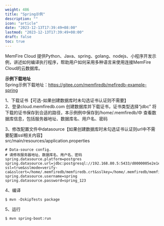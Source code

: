 ```yaml
---
weight: 486
title: "Spring示例"
description: ""
icon: "article"
date: "2023-12-13T17:39:49+08:00"
lastmod: "2023-12-13T17:39:49+08:00"
draft: false
toc: true
---
```





MemFire Cloud 提供Python、Java、spring、golang、nodejs、小程序开发示例，讲述如何编译执行程序，帮助用户如何采用多种语言来使用连接MemFire Cloud的云数据库。   

 **示例下载地址**    
Spring示例下载地址：https://gitee.com/memfiredb/mefiredb-example-spring  

1、下载证书【可选-如果创建数据库时未勾选证书认证则不需要】  
2、登录cloud.memfiredb.com 创建数据库并下载证书，证书类型选择“jdbc” 将下载的证书保存到合适的路径，本示例例中保存到/home/.memfiredb/中 查看数据库信息，包括服务器地址、数据库名、用户名、密码

3、修改配置文件中datasource【如果创建数据库时未勾选证书认证则url中不需要配置ssl相关内容】  
src/main/resources/application.properties  
```
# Data-source config.
# 请修改服务器地址、数据库名、用户名、密码
spring.datasource.platform=postgres
spring.datasource.url=jdbc:postgresql://192.168.80.5:5433/d0000005e2e1ead563d7e1b07a9a444cspring?ssl=true&sslmode=verify-ca&sslcert=/home/.memfiredb/memfiredb.crt&sslkey=/home/.memfiredb/memfiredb.key&sslrootcert=/home/.memfiredb/root.crt
spring.datasource.username=spring
spring.datasource.password=spring_123
```
4、编译  
```
$ mvn -DskipTests package
```  
5、运行
```  
$ mvn spring-boot:run  
```

